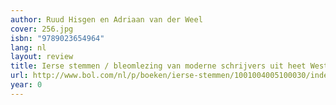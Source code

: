 ```yaml
---
author: Ruud Hisgen en Adriaan van der Weel
cover: 256.jpg
isbn: "9789023654964"
lang: nl
layout: review
title: Ierse stemmen / bleomlezing van moderne schrijvers uit heet West-Eiland
url: http://www.bol.com/nl/p/boeken/ierse-stemmen/1001004005100030/index.html
year: 0
---
```

